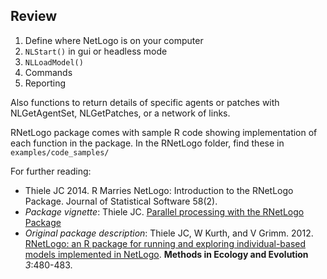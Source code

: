 ---
---
  
## Review
  
1. Define where NetLogo is on your computer
2. `NLStart()` in gui or headless mode
3. `NLLoadModel()`
4. Commands
5. Reporting

Also functions to return details of specific agents or patches with NLGetAgentSet, NLGetPatches, or a network of links. 

RNetLogo package comes with sample R code showing implementation of each function in the package. In the RNetLogo folder, find these in `examples/code_samples/`

For further reading:

* Thiele JC 2014. R Marries NetLogo: Introduction to the RNetLogo Package. Journal of Statistical Software 58(2).
* *Package vignette*: Thiele JC. [Parallel processing with the RNetLogo Package](https://cran.r-project.org/web/packages/RNetLogo/vignettes/parallelProcessing.pdf)
* *Original package description*: Thiele JC, W Kurth, and V Grimm. 2012. [RNetLogo: an R package for running and exploring individual-based models implemented in NetLogo](http://onlinelibrary.wiley.com/doi/10.1111/j.2041-210X.2011.00180.x/abstract). **Methods in Ecology and Evolution** *3*:480-483.
